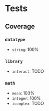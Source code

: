 # Tests

## Coverage

### `datatype` 

* `string`: 100%

### `library`

* `interact`: TODO

### `math`

* `mean`: 100%
* `integer`: 100%
* `icomplex`: TODO
